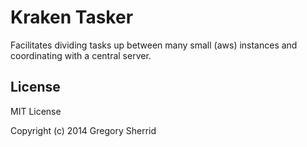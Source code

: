 # Kraken Tasker
Facilitates dividing tasks up between many small (aws) instances and coordinating with a central server.

## License

MIT License

Copyright (c) 2014 Gregory Sherrid

